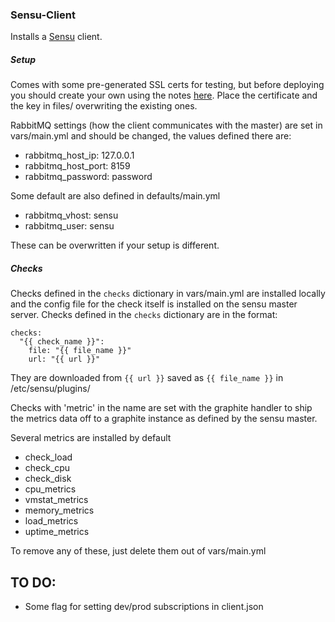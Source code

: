 ### Sensu-Client ###

Installs a [Sensu](http://sensuapp.org) client.

##### Setup

Comes with some pre-generated SSL certs for testing, but before deploying you should create your own using the notes [here](http://sensuapp.org/docs/latest/ssl). Place the certificate and the key in files/ overwriting the existing ones.

RabbitMQ settings (how the client communicates with the master) are set in vars/main.yml and should be changed, the values defined there are:
 - rabbitmq_host_ip: 127.0.0.1
 - rabbitmq_host_port: 8159
 - rabbitmq_password: password

Some default are also defined in defaults/main.yml

 - rabbitmq_vhost: sensu
 - rabbitmq_user: sensu

These can be overwritten if your setup is different.

##### Checks

Checks defined in the `checks` dictionary in vars/main.yml are installed locally and the config file for the check itself is installed on the sensu master server. Checks defined in the `checks` dictionary are in the format:

    checks:
      "{{ check_name }}":
        file: "{{ file_name }}"
        url: "{{ url }}"

They are downloaded from `{{ url }}` saved as `{{ file_name }}` in /etc/sensu/plugins/

Checks with 'metric' in the name are set with the graphite handler to ship the metrics data off to a graphite instance as defined by the sensu master.

Several metrics are installed by default

 - check_load
 - check_cpu
 - check_disk
 - cpu_metrics
 - vmstat_metrics
 - memory_metrics
 - load_metrics
 - uptime_metrics

To remove any of these, just delete them out of vars/main.yml

TO DO:
-------

- Some flag for setting dev/prod subscriptions in client.json
